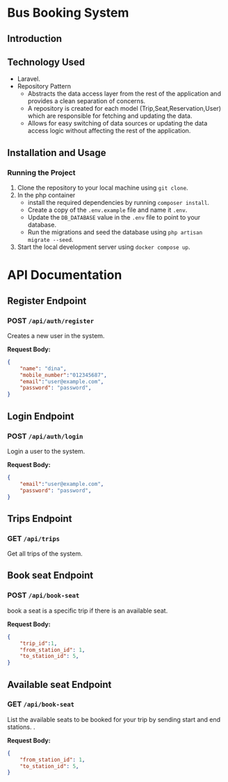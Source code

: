 # Bus Booking System

## Introduction



## Technology Used

- Laravel.
- Repository Pattern
    - Abstracts the data access layer from the rest of the application and provides a clean separation of concerns.
    - A repository is created for each model (Trip,Seat,Reservation,User) which are responsible for fetching and updating the data.
    - Allows for easy switching of data sources or updating the data access logic without affecting the rest of the application.

## Installation and Usage

### Running the Project

1. Clone the repository to your local machine using `git clone`.
2. In the php container 
    - install the required dependencies by running `composer install`.
    - Create a copy of the `.env.example` file and name it `.env`.
    - Update the `DB_DATABASE` value in the `.env` file to point to your database.
    - Run the migrations and seed the database using `php artisan migrate --seed`.
3. Start the local development server using `docker compose up`.

# API Documentation

## Register Endpoint

### POST ```/api/auth/register```

Creates a new user in the system.

**Request Body:**

```json
{
    "name": "dina",
    "mobile_number":"012345687",
    "email":"user@example.com",
    "password": "password",
}
```

## Login Endpoint

### POST ```/api/auth/login```

Login a user to the system.

**Request Body:**

```json
{
    "email":"user@example.com",
    "password": "password",
}
```

## Trips Endpoint

### GET ```/api/trips```

Get all trips of the system.

## Book seat Endpoint

### POST ```/api/book-seat```

book a seat is a specific trip if there is an available seat.

**Request Body:**

```json
{
    "trip_id":1,
    "from_station_id": 1,
    "to_station_id": 5,
}
```

## Available seat Endpoint

### GET ```/api/book-seat```

List the available seats to be booked for your trip by sending start and end
stations.
.

**Request Body:**

```json
{
    "from_station_id": 1,
    "to_station_id": 5,
}
```